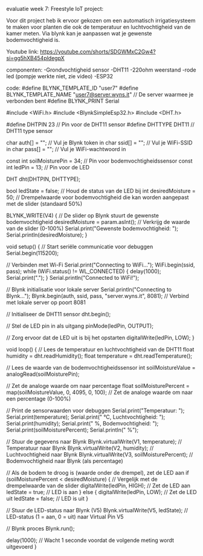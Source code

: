 evaluatie week 7: Freestyle IoT project:

Voor dit project heb ik ervoor gekozen om een automatisch irrigatiesysteem te maken voor planten die ook de temperatuur en luchtvochtigheid van de kamer meten. Via blynk kan je aanpassen wat je gewenste bodemvochtigheid is.

Youtube link: https://youtube.com/shorts/SDGWMxC2Gw4?si=gg5hXB454pldegpX

componenten: 
-Grondvochtigheid sensor
-DHT11
-220ohm weerstand
-rode led (pompje werkte niet, zie video)
-ESP32

code:
#define BLYNK_TEMPLATE_ID "user7"
#define BLYNK_TEMPLATE_NAME "user7@server.wyns.it" // De server waarmee je verbonden bent
#define BLYNK_PRINT Serial

#include <WiFi.h>
#include <BlynkSimpleEsp32.h>
#include <DHT.h>

#define DHTPIN 23         // Pin voor de DHT11 sensor
#define DHTTYPE DHT11     // DHT11 type sensor

char auth[] = ""; // Vul je Blynk token in
char ssid[] = ""; // Vul je WiFi-SSID in
char pass[] = ""; // Vul je WiFi-wachtwoord in

const int soilMoisturePin = 34;  // Pin voor bodemvochtigheidssensor
const int ledPin = 13;           // Pin voor de LED

DHT dht(DHTPIN, DHTTYPE);

bool ledState = false; // Houd de status van de LED bij
int desiredMoisture = 50; // Drempelwaarde voor bodemvochtigheid die kan worden aangepast met de slider (standaard 50%)

BLYNK_WRITE(V4) { // De slider op Blynk stuurt de gewenste bodemvochtigheid
  desiredMoisture = param.asInt();  // Verkrijg de waarde van de slider (0-100%)
  Serial.print("Gewenste bodemvochtigheid: ");
  Serial.println(desiredMoisture);
}

void setup() {
  // Start seriële communicatie voor debuggen
  Serial.begin(115200);
  
  // Verbinden met Wi-Fi
  Serial.print("Connecting to WiFi...");
  WiFi.begin(ssid, pass);
  while (WiFi.status() != WL_CONNECTED) {
    delay(1000);
    Serial.print(".");
  }
  Serial.println("Connected to WiFi!");

  // Blynk initialisatie voor lokale server
  Serial.println("Connecting to Blynk...");
  Blynk.begin(auth, ssid, pass, "server.wyns.it", 8081); // Verbind met lokale server op poort 8081
  
  // Initialiseer de DHT11 sensor
  dht.begin();
  
  // Stel de LED pin in als uitgang
  pinMode(ledPin, OUTPUT);
  
  // Zorg ervoor dat de LED uit is bij het opstarten
  digitalWrite(ledPin, LOW);
}

void loop() {
  // Lees de temperatuur en luchtvochtigheid van de DHT11
  float humidity = dht.readHumidity();
  float temperature = dht.readTemperature();
  
  // Lees de waarde van de bodemvochtigheidssensor
  int soilMoistureValue = analogRead(soilMoisturePin);
  
  // Zet de analoge waarde om naar percentage
  float soilMoisturePercent = map(soilMoistureValue, 0, 4095, 0, 100); // Zet de analoge waarde om naar een percentage (0-100%)
  
  // Print de sensorwaarden voor debuggen
  Serial.print("Temperatuur: ");
  Serial.print(temperature);
  Serial.print(" °C, Luchtvochtigheid: ");
  Serial.print(humidity);
  Serial.print(" %, Bodemvochtigheid: ");
  Serial.print(soilMoisturePercent);
  Serial.println(" %");
  
  // Stuur de gegevens naar Blynk
  Blynk.virtualWrite(V1, temperature);  // Temperatuur naar Blynk
  Blynk.virtualWrite(V2, humidity);     // Luchtvochtigheid naar Blynk
  Blynk.virtualWrite(V3, soilMoisturePercent); // Bodemvochtigheid naar Blynk (als percentage)
  
  // Als de bodem te droog is (waarde onder de drempel), zet de LED aan
  if (soilMoisturePercent < desiredMoisture) {  // Vergelijk met de drempelwaarde van de slider
    digitalWrite(ledPin, HIGH); // Zet de LED aan
    ledState = true; // LED is aan
  } else {
    digitalWrite(ledPin, LOW); // Zet de LED uit
    ledState = false; // LED is uit
  }

  // Stuur de LED-status naar Blynk (V5)
  Blynk.virtualWrite(V5, ledState);  // LED-status (1 = aan, 0 = uit) naar Virtual Pin V5

  // Blynk proces
  Blynk.run();
  
  delay(1000); // Wacht 1 seconde voordat de volgende meting wordt uitgevoerd
} 
